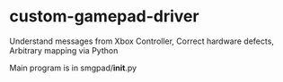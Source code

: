 # custom-gamepad-driver
Understand messages from Xbox Controller, Correct hardware defects, Arbitrary mapping via Python

Main program is in smgpad/__init__.py
